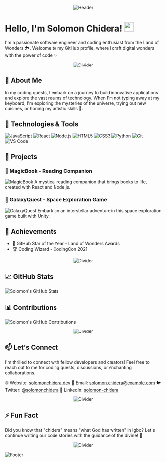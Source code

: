 <p align="center">
  <img src="https://your-profile-beautifier.com/assets/header.png" alt="Header">
</p>

# Hello, I'm Solomon Chidera! <img src="https://your-profile-beautifier.com/assets/wave.gif" width="30px">

I'm a passionate software engineer and coding enthusiast from the Land of Wonders 🏞️. Welcome to my GitHub profile, where I craft digital wonders with the power of code ✨

<p align="center">
  <img src="https://your-profile-beautifier.com/assets/divider.png" alt="Divider">
</p>

## 🌱 About Me

In my coding quests, I embark on a journey to build innovative applications and explore the vast realms of technology. When I'm not typing away at my keyboard, I'm exploring the mysteries of the universe, trying out new cuisines, or honing my artistic skills 🎨.

## 🔧 Technologies & Tools

![JavaScript](https://img.shields.io/badge/-JavaScript-%23F7DF1E?style=flat-square&logo=javascript&logoColor=black)
![React](https://img.shields.io/badge/-React-%2361DAFB?style=flat-square&logo=react&logoColor=white)
![Node.js](https://img.shields.io/badge/-Node.js-%23339933?style=flat-square&logo=node.js&logoColor=white)
![HTML5](https://img.shields.io/badge/-HTML5-%23E34F26?style=flat-square&logo=html5&logoColor=white)
![CSS3](https://img.shields.io/badge/-CSS3-%231572B6?style=flat-square&logo=css3&logoColor=white)
![Python](https://img.shields.io/badge/-Python-%233776AB?style=flat-square&logo=python&logoColor=white)
![Git](https://img.shields.io/badge/-Git-%23F05032?style=flat-square&logo=git&logoColor=white)
![VS Code](https://img.shields.io/badge/-VS%20Code-%23007ACC?style=flat-square&logo=visual-studio-code&logoColor=white)

## 🚀 Projects

### 🚀 MagicBook - Reading Companion
![MagicBook](https://your-profile-beautifier.com/assets/magicbook.jpg)
A mystical reading companion that brings books to life, created with React and Node.js.

### 🌌 GalaxyQuest - Space Exploration Game
![GalaxyQuest](https://your-profile-beautifier.com/assets/galaxyquest.jpg)
Embark on an interstellar adventure in this space exploration game built with Unity.

## 🌟 Achievements

- 🌟 GitHub Star of the Year - Land of Wonders Awards
- 🏆 Coding Wizard - CodingCon 2021

<p align="center">
  <img src="https://your-profile-beautifier.com/assets/divider.png" alt="Divider">
</p>

## 📈 GitHub Stats

![Solomon's GitHub Stats](https://github-readme-stats.vercel.app/api?username=solomonchidera&show_icons=true&theme=radical&hide_title=true&count_private=true)

## 📊 Contributions

![Solomon's GitHub Contributions](https://github-readme-streak-stats.herokuapp.com/?user=solomonchidera&theme=highcontrast)

<p align="center">
  <img src="https://your-profile-beautifier.com/assets/divider.png" alt="Divider">
</p>

## 📫 Let's Connect

I'm thrilled to connect with fellow developers and creators! Feel free to reach out to me for coding quests, discussions, or enchanting collaborations.

🌐 Website: [solomonchidera.dev](https://solomonchidera.dev)
📧 Email: solomon.chidera@example.com
🐦 Twitter: [@solomonchidera](https://twitter.com/solomonchidera)
🔗 LinkedIn: [solomon-chidera](https://www.linkedin.com/in/solomon-chidera)

<p align="center">
  <img src="https://your-profile-beautifier.com/assets/divider.png" alt="Divider">
</p>

## ⚡ Fun Fact

Did you know that "chidera" means "what God has written" in Igbo? Let's continue writing our code stories with the guidance of the divine! 🙏

<p align="center">
  <img src="https://your-profile-beautifier.com/assets/divider.png" alt="Divider">
</p>

![Footer](https://your-profile-beautifier.com/assets/footer.png)

